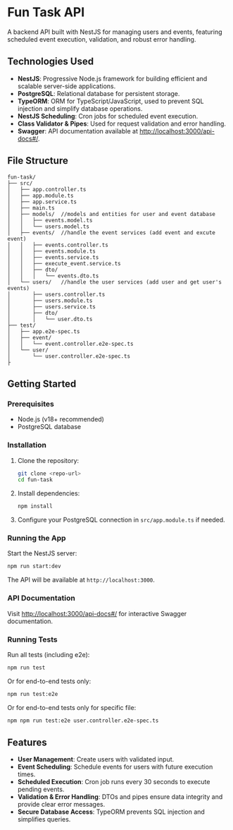 # Fun Task API

A backend API built with NestJS for managing users and events, featuring scheduled event execution, validation, and robust error handling.

## Technologies Used

- **NestJS**: Progressive Node.js framework for building efficient and scalable server-side applications.
- **PostgreSQL**: Relational database for persistent storage.
- **TypeORM**: ORM for TypeScript/JavaScript, used to prevent SQL injection and simplify database operations.
- **NestJS Scheduling**: Cron jobs for scheduled event execution.
- **Class Validator & Pipes**: Used for request validation and error handling.
- **Swagger**: API documentation available at [http://localhost:3000/api-docs#/](http://localhost:3000/api-docs#/).

## File Structure

```
fun-task/
├── src/
│   ├── app.controller.ts
│   ├── app.module.ts
│   ├── app.service.ts
│   ├── main.ts
│   ├── models/  //models and entities for user and event database
│   │   ├── events.model.ts
│   │   └── users.model.ts
│   ├── events/  //handle the event services (add event and excute event)
│   │   ├── events.controller.ts
│   │   ├── events.module.ts
│   │   ├── events.service.ts
│   │   ├── execute_event.service.ts
│   │   ├── dto/
│   │   │   └── events.dto.ts
│   └── users/   //handle the user services (add user and get user's events)
│       ├── users.controller.ts
│       ├── users.module.ts
│       ├── users.service.ts
│       ├── dto/
│       │   └── user.dto.ts
├── test/
│   ├── app.e2e-spec.ts
│   ├── event/
│   │   └── event.controller.e2e-spec.ts
│   └── user/
│       └── user.controller.e2e-spec.ts
├
```

## Getting Started

### Prerequisites

- Node.js (v18+ recommended)
- PostgreSQL database

### Installation

1. Clone the repository:
   ```sh
   git clone <repo-url>
   cd fun-task
   ```
2. Install dependencies:
   ```sh
   npm install
   ```
3. Configure your PostgreSQL connection in `src/app.module.ts` if needed.

### Running the App

Start the NestJS server:

```sh
npm run start:dev
```

The API will be available at `http://localhost:3000`.

### API Documentation

Visit [http://localhost:3000/api-docs#/](http://localhost:3000/api-docs#/) for interactive Swagger documentation.

### Running Tests

Run all tests (including e2e):

```sh
npm run test
```

Or for end-to-end tests only:

```sh
npm run test:e2e
```
Or for end-to-end tests only for specific file:

```sh
npm npm run test:e2e user.controller.e2e-spec.ts
```

## Features

- **User Management**: Create users with validated input.
- **Event Scheduling**: Schedule events for users with future execution times.
- **Scheduled Execution**: Cron job runs every 30 seconds to execute pending events.
- **Validation & Error Handling**: DTOs and pipes ensure data integrity and provide clear error messages.
- **Secure Database Access**: TypeORM prevents SQL injection and simplifies queries.

